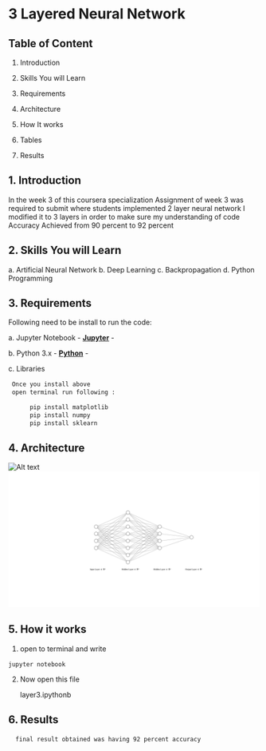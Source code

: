 # 3 Layered Neural Network

## Table of Content
  
  1.  Introduction
  
  2.  Skills You will Learn
  
  3.  Requirements
  
  4.  Architecture
  
  5.  How It works
  
  6.  Tables
  
  7. Results

## 1. Introduction

In the week 3 of this coursera specialization Assignment of week 3 was required to submit where students implemented 2 layer neural network
I modified it to 3 layers in order to make sure my understanding of code
Accuracy Achieved from 90 percent to 92 percent

##  2.  Skills You will Learn
a.  Artificial Neural Network
b.  Deep Learning
c.  Backpropagation
d.  Python Programming

## 3. Requirements

Following need to be install to run the code:

  a. Jupyter Notebook
      - __[Jupyter](https://jupyter.org/install)__ -
     	
  b. Python 3.x
    - __[Python](https://www.python.org/downloads/)__ -
      
  c. Libraries
  
     Once you install above 
     open terminal run following :
     
```
      pip install matplotlib
      pip install numpy   
      pip install sklearn
```


## 4. Architecture

![Alt text](./nn%20(1).svg.svg)
<img src="https://github.com/HafizAhmadHassan/Deep-Learning-Specialization/blob/main/Neural%20Network%20and%20Deep%20Learing/nn%20(1).svg">
    
## 5. How it works
  
  1. open to terminal and write  
  
  ```
  jupyter notebook
  
  ```
  
  2. Now open this file 
      
      layer3.ipythonb
      
## 6. Results
      
      final result obtained was having 92 percent accuracy 
      
